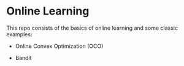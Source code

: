 # Online Learning

This repo consists of the basics of online learning and some classic examples:

- Online Convex Optimization (OCO)

- Bandit

